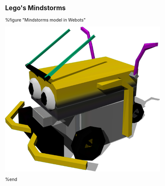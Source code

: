 ## Lego's Mindstorms

%figure "Mindstorms model in Webots"

![model.png](images/robots/mindstorms/model.png)

%end
